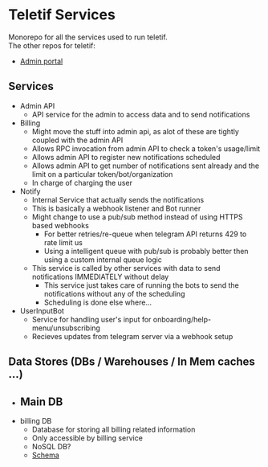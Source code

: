 # Teletif Services
Monorepo for all the services used to run teletif.  
The other repos for teletif:
- [Admin portal](https://github.com/Enkel-Digital/tf-admin-portal)


## Services
- Admin API
    - API service for the admin to access data and to send notifications
- Billing
    - Might move the stuff into admin api, as alot of these are tightly coupled with the admin API
    - Allows RPC invocation from admin API to check a token's usage/limit
    - Allows admin API to register new notifications scheduled
    - Allows admin API to get number of notifications sent already and the limit on a particular token/bot/organization
    - In charge of charging the user
- Notify
    - Internal Service that actually sends the notifications
    - This is basically a webhook listener and Bot runner
    - Might change to use a pub/sub method instead of using HTTPS based webhooks
        - For better retries/re-queue when telegram API returns 429 to rate limit us
        - Using a intelligent queue with pub/sub is probably better then using a custom internal queue logic
    - This service is called by other services with data to send notifications IMMEDIATELY without delay
        - This service just takes care of running the bots to send the notifications without any of the scheduling
        - Scheduling is done else where...
- UserInputBot
    - Service for handling user's input for onboarding/help-menu/unsubscribing
    - Recieves updates from telegram server via a webhook setup


## Data Stores (DBs / Warehouses / In Mem caches ...)
- Main DB
    - 
- billing DB
    - Database for storing all billing related information
    - Only accessible by billing service
    - NoSQL DB?
    - [Schema](./billing.dbml)
